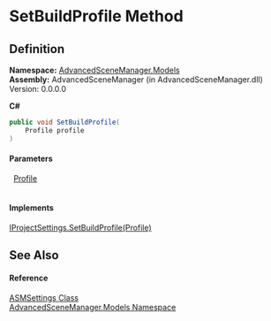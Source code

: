 # SetBuildProfile Method




## Definition
**Namespace:** <a href="N_AdvancedSceneManager_Models">AdvancedSceneManager.Models</a>  
**Assembly:** AdvancedSceneManager (in AdvancedSceneManager.dll) Version: 0.0.0.0

**C#**
``` C#
public void SetBuildProfile(
	Profile profile
)
```



#### Parameters
<dl><dt>  <a href="T_AdvancedSceneManager_Models_Profile">Profile</a></dt><dd> </dd></dl>

#### Implements
<a href="M_AdvancedSceneManager_DependencyInjection_IProjectSettings_SetBuildProfile">IProjectSettings.SetBuildProfile(Profile)</a>  


## See Also


#### Reference
<a href="T_AdvancedSceneManager_Models_ASMSettings">ASMSettings Class</a>  
<a href="N_AdvancedSceneManager_Models">AdvancedSceneManager.Models Namespace</a>  
